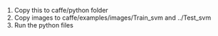 1. Copy this to caffe/python folder
2. Copy images to caffe/examples/images/Train_svm and ../Test_svm
3. Run the python files
